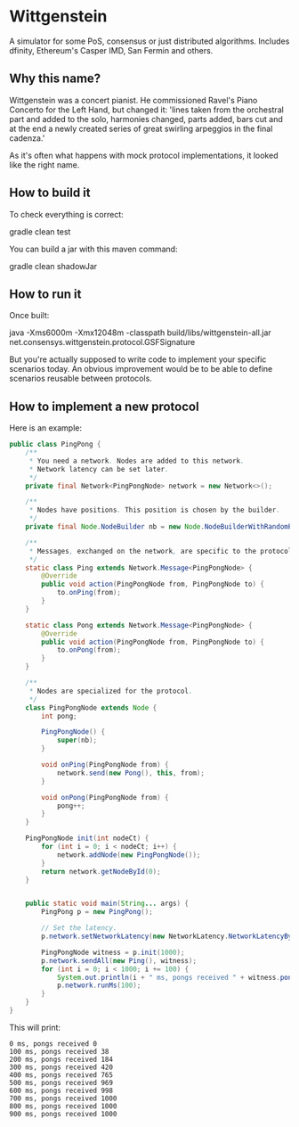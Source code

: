 # Wittgenstein
A simulator for some PoS, consensus or just distributed algorithms. Includes dfinity, Ethereum's Casper IMD, San Fermin and others.


## Why this name?
Wittgenstein was a concert pianist. He commissioned Ravel's Piano Concerto for the Left Hand, but changed it:
 'lines taken from the orchestral part and added to the solo, harmonies changed, parts added, bars cut and
  at the end a newly created series of great swirling arpeggios in the final cadenza.'

As it's often what happens with mock protocol implementations, it looked like the right name.


## How to build it
To check everything is correct:

gradle clean test

You can build a jar with this maven command:

gradle clean shadowJar

## How to run it
Once built:

java -Xms6000m -Xmx12048m -classpath build/libs/wittgenstein-all.jar net.consensys.wittgenstein.protocol.GSFSignature

But you're actually supposed to write code to implement your specific scenarios today. An obvious improvement
 would be to be able to define scenarios reusable between protocols.

## How to implement a new protocol
Here is an example:
```java
public class PingPong {
    /**
     * You need a network. Nodes are added to this network.
     * Network latency can be set later.
     */
    private final Network<PingPongNode> network = new Network<>();

    /**
     * Nodes have positions. This position is chosen by the builder.
     */
    private final Node.NodeBuilder nb = new Node.NodeBuilderWithRandomPosition(network.rd);

    /**
     * Messages, exchanged on the network, are specific to the protocol.
     */
    static class Ping extends Network.Message<PingPongNode> {
        @Override
        public void action(PingPongNode from, PingPongNode to) {
            to.onPing(from);
        }
    }

    static class Pong extends Network.Message<PingPongNode> {
        @Override
        public void action(PingPongNode from, PingPongNode to) {
            to.onPong(from);
        }
    }

    /**
     * Nodes are specialized for the protocol.
     */
    class PingPongNode extends Node {
        int pong;

        PingPongNode() {
            super(nb);
        }

        void onPing(PingPongNode from) {
            network.send(new Pong(), this, from);
        }

        void onPong(PingPongNode from) {
            pong++;
        }
    }

    PingPongNode init(int nodeCt) {
        for (int i = 0; i < nodeCt; i++) {
            network.addNode(new PingPongNode());
        }
        return network.getNodeById(0);
    }


    public static void main(String... args) {
        PingPong p = new PingPong();

        // Set the latency.
        p.network.setNetworkLatency(new NetworkLatency.NetworkLatencyByDistance());

        PingPongNode witness = p.init(1000);
        p.network.sendAll(new Ping(), witness);
        for (int i = 0; i < 1000; i += 100) {
            System.out.println(i + " ms, pongs received " + witness.pong);
            p.network.runMs(100);
        }
    }
}
```
This will print:
```
0 ms, pongs received 0
100 ms, pongs received 38
200 ms, pongs received 184
300 ms, pongs received 420
400 ms, pongs received 765
500 ms, pongs received 969
600 ms, pongs received 998
700 ms, pongs received 1000
800 ms, pongs received 1000
900 ms, pongs received 1000
```
